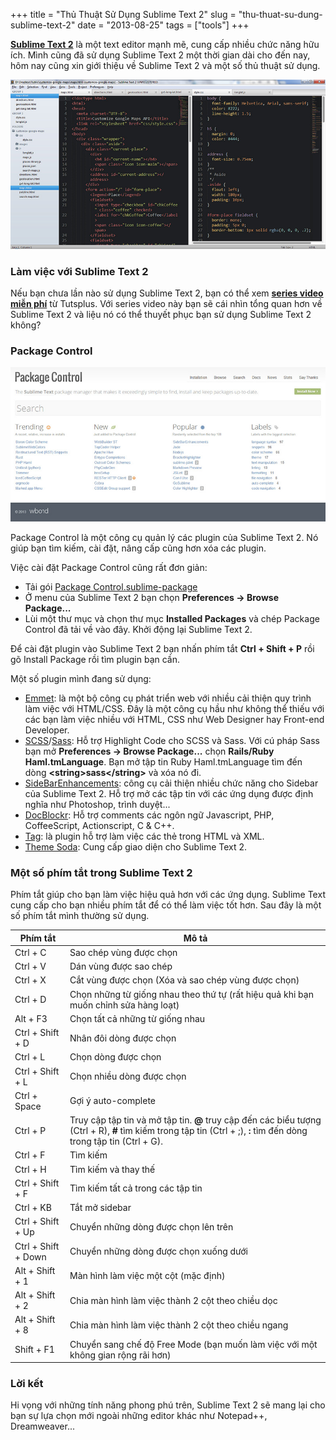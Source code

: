 +++
title = "Thủ Thuật Sử Dụng Sublime Text 2"
slug = "thu-thuat-su-dung-sublime-text-2"
date = "2013-08-25"
tags = ["tools"]
+++

**[Sublime Text 2](http://www.sublimetext.com/2)** là một text editor mạnh mẽ, cung cấp nhiều chức năng hữu ích. Mình cũng đã sử dụng Sublime Text 2 một thời gian dài cho đến nay, hôm nay cũng xin giới thiệu về Sublime Text 2 và một số thủ thuật sử dụng.

![Sublime Text 2](/images/sublime_text_2.jpg)

### Làm việc với Sublime Text 2

Nếu bạn chưa lần nào sử dụng Sublime Text 2, bạn có thể xem **[series video miễn phí](https://tutsplus.com/course/improve-workflow-in-sublime-text-2/)** từ Tutsplus. Với series video này bạn sẽ cái nhìn tổng quan hơn về Sublime Text 2 và liệu nó có thể thuyết phục bạn sử dụng Sublime Text 2 không?

### Package Control

![Package Control - Sublime Text 2](/images/package_control.jpg)

Package Control là một công cụ quản lý các plugin của Sublime Text 2. Nó giúp bạn tìm kiếm, cài đặt, nâng cấp cũng hơn xóa các plugin.

Việc cài đặt Package Control cũng rất đơn giản:

- Tải gói [Package Control.sublime-package](https://sublime.wbond.net/Package%20Control.sublime-package)
- Ở menu của Sublime Text 2 bạn chọn **Preferences -> Browse Package...**
- Lùi một thư mục và chọn thư mục **Installed Packages** và chép Package Control đã tải về vào đây. Khởi động lại Sublime Text 2.

Để cài đặt plugin vào Sublime Text 2 bạn nhấn phím tắt **Ctrl + Shift + P** rồi gõ Install Package rồi tìm plugin bạn cần.

Một số plugin mình đang sử dụng:

- [Emmet](http://emmet.io/): là một bộ công cụ phát triển web với nhiều cải thiện quy trình làm việc với HTML/CSS. Đây là một công cụ hầu như không thể thiếu với các bạn làm việc nhiều với HTML, CSS như Web Designer hay Front-end Developer.
- [SCSS](https://github.com/MarioRicalde/SCSS.tmbundle/)/[Sass](https://github.com/nathos/sass-textmate-bundle/): Hỗ trợ Highlight Code cho SCSS và Sass. Với cú pháp Sass bạn mở **Preferences -> Browse Package...** chọn **Rails/Ruby Haml.tmLanguage**. Bạn mở tập tin Ruby Haml.tmLanguage tìm đến dòng **&lt;string&gt;sass&lt;/string&gt;** và xóa nó đi.
- [SideBarEnhancements](https://github.com/titoBouzout/SideBarEnhancements/): công cụ cải thiện nhiều chức năng cho Sidebar của Sublime Text 2. Hỗ trợ mở các tập tin với các ứng dụng được định nghĩa như Photoshop, trình duyệt...
- [DocBlockr](https://github.com/spadgos/sublime-jsdocs/): Hỗ trợ comments các ngôn ngữ Javascript, PHP, CoffeeScript, Actionscript, C & C++.
- [Tag](https://github.com/SublimeText/Tag/): là plugin hỗ trợ làm việc các thẻ trong HTML và XML.
- [Theme Soda](http://buymeasoda.github.io/soda-theme/): Cung cấp giao diện cho Sublime Text 2.

### Một số phím tắt trong Sublime Text 2

Phím tắt giúp cho bạn làm việc hiệu quả hơn với các ứng dụng. Sublime Text cung cấp cho bạn nhiều phím tắt để có thể làm việc tốt hơn. Sau đây là một số phím tắt mình thường sử dụng.

| Phím tắt            | Mô tả                                                                                                                                                               |
| ------------------- | ------------------------------------------------------------------------------------------------------------------------------------------------------------------- |
| Ctrl + C            | Sao chép vùng được chọn                                                                                                                                             |
| Ctrl + V            | Dán vùng được sao chép                                                                                                                                              |
| Ctrl + X            | Cắt vùng được chọn (Xóa và sao chép vùng được chọn)                                                                                                                 |
| Ctrl + D            | Chọn những từ giống nhau theo thứ tự (rất hiệu quả khi bạn muốn chỉnh sửa hàng loạt)                                                                                |
| Alt + F3            | Chọn tất cả những từ giống nhau                                                                                                                                     |
| Ctrl + Shift + D    | Nhân đôi dòng được chọn                                                                                                                                             |
| Ctrl + L            | Chọn dòng được chọn                                                                                                                                                 |
| Ctrl + Shift + L    | Chọn nhiều dòng được chọn                                                                                                                                           |
| Ctrl + Space        | Gợi ý auto-complete                                                                                                                                                 |
| Ctrl + P            | Truy cập tập tin và mở tập tin. **@** truy cập đến các biểu tượng (Ctrl + R), **#** tìm kiếm trong tập tin (Ctrl + ;), **:** tìm đến dòng trong tập tin (Ctrl + G). |
| Ctrl + F            | Tìm kiếm                                                                                                                                                            |
| Ctrl + H            | Tìm kiếm và thay thế                                                                                                                                                |
| Ctrl + Shift + F    | Tìm kiếm tất cả trong các tập tin                                                                                                                                   |
| Ctrl + KB           | Tắt mở sidebar                                                                                                                                                      |
| Ctrl + Shift + Up   | Chuyển những dòng được chọn lên trên                                                                                                                                |
| Ctrl + Shift + Down | Chuyển những dòng được chọn xuống dưới                                                                                                                              |
| Alt + Shift + 1     | Màn hình làm việc một cột (mặc định)                                                                                                                                |
| Alt + Shift + 2     | Chia màn hình làm việc thành 2 cột theo chiều dọc                                                                                                                   |
| Alt + Shift + 8     | Chia màn hình làm việc thành 2 cột theo chiều ngang                                                                                                                 |
| Shift + F1          | Chuyển sang chế độ Free Mode (bạn muốn làm việc với một không gian rộng rãi hơn)                                                                                    |

### Lời kết

Hi vọng với những tính năng phong phú trên, Sublime Text 2 sẽ mang lại cho bạn sự lựa chọn mới ngoài những editor khác như Notepad++, Dreamweaver...
